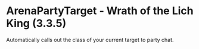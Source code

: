 # ArenaPartyTarget - Wrath of the Lich King (3.3.5)
Automatically calls out the class of your current target to party chat.
